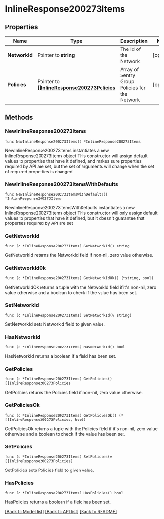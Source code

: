 # InlineResponse200273Items

## Properties

Name | Type | Description | Notes
------------ | ------------- | ------------- | -------------
**NetworkId** | Pointer to **string** | The Id of the Network | [optional] 
**Policies** | Pointer to [**[]InlineResponse200273Policies**](InlineResponse200273Policies.md) | Array of Sentry Group Policies for the Network | [optional] 

## Methods

### NewInlineResponse200273Items

`func NewInlineResponse200273Items() *InlineResponse200273Items`

NewInlineResponse200273Items instantiates a new InlineResponse200273Items object
This constructor will assign default values to properties that have it defined,
and makes sure properties required by API are set, but the set of arguments
will change when the set of required properties is changed

### NewInlineResponse200273ItemsWithDefaults

`func NewInlineResponse200273ItemsWithDefaults() *InlineResponse200273Items`

NewInlineResponse200273ItemsWithDefaults instantiates a new InlineResponse200273Items object
This constructor will only assign default values to properties that have it defined,
but it doesn't guarantee that properties required by API are set

### GetNetworkId

`func (o *InlineResponse200273Items) GetNetworkId() string`

GetNetworkId returns the NetworkId field if non-nil, zero value otherwise.

### GetNetworkIdOk

`func (o *InlineResponse200273Items) GetNetworkIdOk() (*string, bool)`

GetNetworkIdOk returns a tuple with the NetworkId field if it's non-nil, zero value otherwise
and a boolean to check if the value has been set.

### SetNetworkId

`func (o *InlineResponse200273Items) SetNetworkId(v string)`

SetNetworkId sets NetworkId field to given value.

### HasNetworkId

`func (o *InlineResponse200273Items) HasNetworkId() bool`

HasNetworkId returns a boolean if a field has been set.

### GetPolicies

`func (o *InlineResponse200273Items) GetPolicies() []InlineResponse200273Policies`

GetPolicies returns the Policies field if non-nil, zero value otherwise.

### GetPoliciesOk

`func (o *InlineResponse200273Items) GetPoliciesOk() (*[]InlineResponse200273Policies, bool)`

GetPoliciesOk returns a tuple with the Policies field if it's non-nil, zero value otherwise
and a boolean to check if the value has been set.

### SetPolicies

`func (o *InlineResponse200273Items) SetPolicies(v []InlineResponse200273Policies)`

SetPolicies sets Policies field to given value.

### HasPolicies

`func (o *InlineResponse200273Items) HasPolicies() bool`

HasPolicies returns a boolean if a field has been set.


[[Back to Model list]](../README.md#documentation-for-models) [[Back to API list]](../README.md#documentation-for-api-endpoints) [[Back to README]](../README.md)


